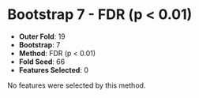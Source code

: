 # Bootstrap 7 - FDR (p < 0.01)

- **Outer Fold**: 19
- **Bootstrap**: 7
- **Method**: FDR (p < 0.01)
- **Fold Seed**: 66
- **Features Selected**: 0

No features were selected by this method.
